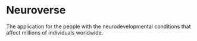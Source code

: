 # Neuroverse
The application for the people with the neurodevelopmental conditions that affect millions of individuals worldwide.
